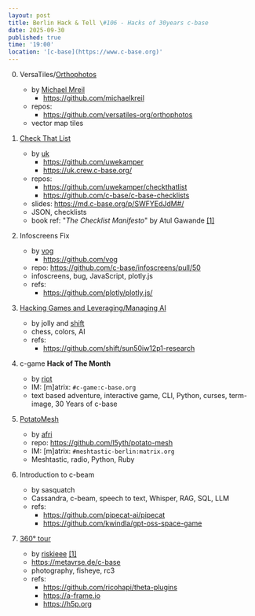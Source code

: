 ```yaml
---
layout: post
title: Berlin Hack & Tell \#106 - Hacks of 30years c-base
date: 2025-09-30
published: true
time: '19:00'
location: '[c-base](https://www.c-base.org)'
---
```


0. VersaTiles/[Orthophotos](https://icarus.versatiles.org)
    - by [Michael Mreil](https://michael-kreil.de/)
        - https://github.com/michaelkreil
    - repos:
        - https://github.com/versatiles-org/orthophotos
    - vector map tiles

1. [Check That List](https://uk.crew.c-base.org/checklist/)
    - by [uk](https://www.uwekamper.de/)
        - https://github.com/uwekamper
        - https://uk.crew.c-base.org/
    - repos:
        - https://github.com/uwekamper/checkthatlist
        - https://github.com/c-base/c-base-checklists
    - slides: https://md.c-base.org/p/SWFYEdJdM#/
    - JSON, checklists
    - book ref: "*The Checklist Manifesto*" by Atul Gawande [\[1\]](http://atulgawande.com/book/the-checklist-manifesto)

2. Infoscreens Fix
    - by [vog](https://njh.eu/)
        - https://github.com/vog
    - repo: https://github.com/c-base/infoscreens/pull/50
    - infoscreens, bug, JavaScript, plotly.js
    - refs:
        - https://github.com/plotly/plotly.js/

3. [Hacking Games and Leveraging/Managing AI](https://code.c-base.org/shift/harmony)
    - by jolly and [shift](https://github.com/shift)
    - chess, colors, AI
    - refs:
        - https://github.com/shift/sun50iw12p1-research

4. c-game **Hack of The Month**
    - by [riot](https://github.com/ri0t)
    - IM: \[m\]atrix: `#c-game:c-base.org`
    - text based adventure, interactive game, CLI, Python, curses, term-image, 30 Years of c-base

5. [PotatoMesh](https://potatomesh.net/)
    - by [afri](https://github.com/l5yth)
    - repo: https://github.com/l5yth/potato-mesh
    - IM: \[m\]atrix: `#meshtastic-berlin:matrix.org`
    - Meshtastic, radio, Python, Ruby

6. Introduction to c-beam
    - by sasquatch
    - Cassandra, c-beam, speech to text, Whisper, RAG, SQL, LLM
    - refs:
        - https://github.com/pipecat-ai/pipecat
        - https://github.com/kwindla/gpt-oss-space-game

7. [360° tour](https://c-base.org/360)
    - by [riskieee](https://riskieee.de/) [\[1\]](https://github.com/riskieee)
    - https://metavrse.de/c-base
    - photography, fisheye, rc3
    - refs:
        - https://github.com/ricohapi/theta-plugins
        - https://a-frame.io
        - https://h5p.org

